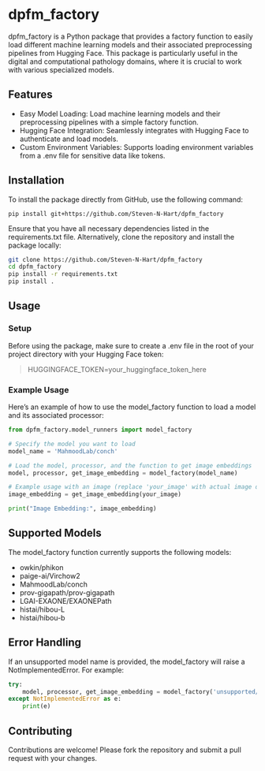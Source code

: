 # dpfm_factory
dpfm_factory is a Python package that provides a factory function to easily load different machine learning models and 
their associated preprocessing pipelines from Hugging Face. This package is particularly useful in the digital 
and computational pathology domains, where it is crucial to work with various specialized models.

## Features
 * Easy Model Loading: Load machine learning models and their preprocessing pipelines with a simple factory function.
 * Hugging Face Integration: Seamlessly integrates with Hugging Face to authenticate and load models.
 * Custom Environment Variables: Supports loading environment variables from a .env file for sensitive data like tokens.

## Installation
To install the package directly from GitHub, use the following command:

```shell
pip install git+https://github.com/Steven-N-Hart/dpfm_factory
```

Ensure that you have all necessary dependencies listed in the requirements.txt file. Alternatively, clone the 
repository and install the package locally:

```bash
git clone https://github.com/Steven-N-Hart/dpfm_factory
cd dpfm_factory
pip install -r requirements.txt
pip install .
```
## Usage
### Setup
Before using the package, make sure to create a .env file in the root of your project directory with your Hugging Face 
token:

> HUGGINGFACE_TOKEN=your_huggingface_token_here

### Example Usage
Here’s an example of how to use the model_factory function to load a model and its associated processor:

```python
from dpfm_factory.model_runners import model_factory

# Specify the model you want to load
model_name = 'MahmoodLab/conch'

# Load the model, processor, and the function to get image embeddings
model, processor, get_image_embedding = model_factory(model_name)

# Example usage with an image (replace 'your_image' with actual image data)
image_embedding = get_image_embedding(your_image)

print("Image Embedding:", image_embedding)
```

## Supported Models
The model_factory function currently supports the following models:

 * owkin/phikon
 * paige-ai/Virchow2
 * MahmoodLab/conch
 * prov-gigapath/prov-gigapath
 * LGAI-EXAONE/EXAONEPath
 * histai/hibou-L
 * histai/hibou-b


## Error Handling
If an unsupported model name is provided, the model_factory will raise a NotImplementedError. For example:

```python
try:
    model, processor, get_image_embedding = model_factory('unsupported/model_name')
except NotImplementedError as e:
    print(e)
```
## Contributing
Contributions are welcome! Please fork the repository and submit a pull request with your changes.

